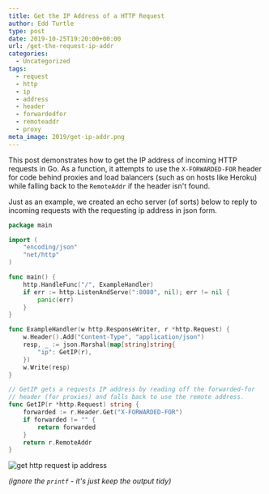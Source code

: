 ```yaml
---
title: Get the IP Address of a HTTP Request
author: Edd Turtle
type: post
date: 2019-10-25T19:20:00+00:00
url: /get-the-request-ip-addr
categories:
  - Uncategorized
tags:
  - request
  - http
  - ip
  - address
  - header
  - forwardedfor
  - remoteaddr
  - proxy
meta_image: 2019/get-ip-addr.png
---
```


This post demonstrates how to get the IP address of incoming HTTP requests in Go. As a function, it attempts to use the `X-FORWARDED-FOR` header for code behind proxies and load balancers (such as on hosts like Heroku) while falling back to the `RemoteAddr` if the header isn't found.

Just as an example, we created an echo server (of sorts) below to reply to incoming requests with the requesting ip address in json form.

```go
package main

import (
	"encoding/json"
	"net/http"
)

func main() {
	http.HandleFunc("/", ExampleHandler)
	if err := http.ListenAndServe(":8080", nil); err != nil {
		panic(err)
	}
}

func ExampleHandler(w http.ResponseWriter, r *http.Request) {
	w.Header().Add("Content-Type", "application/json")
	resp, _ := json.Marshal(map[string]string{
		"ip": GetIP(r),
	})
	w.Write(resp)
}

// GetIP gets a requests IP address by reading off the forwarded-for
// header (for proxies) and falls back to use the remote address.
func GetIP(r *http.Request) string {
	forwarded := r.Header.Get("X-FORWARDED-FOR")
	if forwarded != "" {
		return forwarded
	}
	return r.RemoteAddr
}
```

![get http request ip address](/img/2019/get-ip-addr.png)

*(ignore the `printf` - it's just keep the output tidy)*